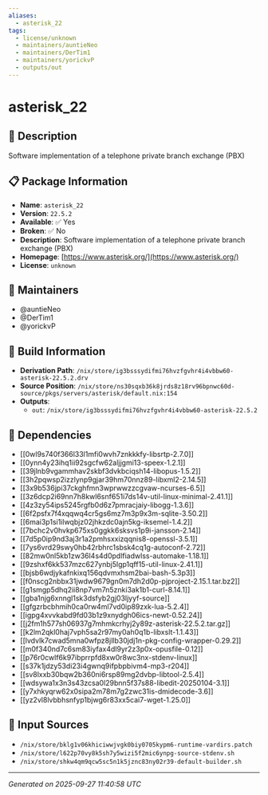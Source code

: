 ```yaml
---
aliases:
  - asterisk_22
tags:
  - license/unknown
  - maintainers/auntieNeo
  - maintainers/DerTim1
  - maintainers/yorickvP
  - outputs/out
---
```


# asterisk_22

## 📝 Description

Software implementation of a telephone private branch exchange (PBX)

## 📋 Package Information

- **Name**: `asterisk_22`
- **Version**: `22.5.2`
- **Available**: ✅ Yes
- **Broken**: ✅ No
- **Description**: Software implementation of a telephone private branch exchange (PBX)
- **Homepage**: [https://www.asterisk.org/](https://www.asterisk.org/)
- **License**: `unknown`
## 👥 Maintainers

- @auntieNeo
- @DerTim1
- @yorickvP


## 🔧 Build Information

- **Derivation Path**: `/nix/store/ig3bsssydifmi76hvzfgvhr4i4vbbw60-asterisk-22.5.2.drv`
- **Source Position**: `/nix/store/ns30sqxb36k8jrds8z18rv96bpnwc60d-source/pkgs/servers/asterisk/default.nix:154`
- **Outputs**:
  - `out`:  `/nix/store/ig3bsssydifmi76hvzfgvhr4i4vbbw60-asterisk-22.5.2`

## 🔗 Dependencies

- [[0wl9s740f366l33l1mfi0wvh7znkkkfy-libsrtp-2.7.0]]
- [[0ynn4y23ihq1ii92sgcfw62aljjgmi13-speex-1.2.1]]
- [[39jlnb9vgammhav2skbf3dvkbciqsh14-libopus-1.5.2]]
- [[3h2pqwsp2izzlynp9gjar39hm70nnz89-libxml2-2.14.5]]
- [[3x9b536jpi37ckghfmn3wprwwzzcgvaw-ncurses-6.5]]
- [[3z6dcp2i69nn7h8kwl6snf651i7ds14v-util-linux-minimal-2.41.1]]
- [[4z3zy54ips5245rgfb0d6z7pmracjaiy-libogg-1.3.6]]
- [[6f2psfx7f4xqqwq4cr5gs6mz7m3p9x3m-sqlite-3.50.2]]
- [[6mai3p1si1ilwqbjz02jhkzdc0ajn5kg-iksemel-1.4.2]]
- [[7bchc2v0hvkp675xs0ggkk6sksvs1p9i-jansson-2.14]]
- [[7d5p0ip9nd3aj3r1a2pmhsxxizqqnis8-openssl-3.5.1]]
- [[7ys6vrd29swy0hb42rbhrc1sbsk4cq1g-autoconf-2.72]]
- [[82mw0nl5kb1zw36l4s4d0pdlfiadwlss-automake-1.18.1]]
- [[9zshxf6kk537mzc627ynbj5lgp1qff15-util-linux-2.41.1]]
- [[bjsb6wdjykafnkixq156qdvmxhsm2bai-bash-5.3p3]]
- [[f0nscg2nbbx31jwdw9679gn0m7dh2d0p-pjproject-2.15.1.tar.bz2]]
- [[g1smgp5dhq2ii8np7vm7n5znki3ak1b1-curl-8.14.1]]
- [[gba1njg6xnngl1sk3dsfyb2gj03ljyyf-source]]
- [[gfgzrbcbhmih0ca0rw4ml7vd0ip89zxk-lua-5.2.4]]
- [[igpg4xvvkabd9fd03b1z9xnydgh06ics-newt-0.52.24]]
- [[j2fm1h577sh06937g7mhmkcrhyj2y89z-asterisk-22.5.2.tar.gz]]
- [[k2lm2qkl0haj7vph5sa2r97my0ah0q1b-libxslt-1.1.43]]
- [[lvdvlk7cwad5mna0wfpz8jllb30jdj1n-pkg-config-wrapper-0.29.2]]
- [[m0f340nd7c6sm83iyfax4dl9yr2z3p0x-opusfile-0.12]]
- [[p76r0cwlf6k97ibprrpfd8xw0r8wc3nx-stdenv-linux]]
- [[s37k1jdzy53di23i4gwnq9ifpbpbivm4-mp3-r204]]
- [[sv8lxxb30bqw2b360ni6rsp89mg2dvbp-libtool-2.5.4]]
- [[wdsywa1x3n3s43zcsa0l29bnn5f37s88-libedit-20250104-3.1]]
- [[y7xhkyqrw62x0sipa2m78m7g2zwc31is-dmidecode-3.6]]
- [[yz2vl8lvbbhsnfyp1bjwg6r83xx5cai7-wget-1.25.0]]

## 📁 Input Sources

- `/nix/store/bklg1v06khiciwwjvgk0biy0705kypm6-runtime-vardirs.patch`
- `/nix/store/l622p70vy8k5sh7y5wizi5f2mic6ynpg-source-stdenv.sh`
- `/nix/store/shkw4qm9qcw5sc5n1k5jznc83ny02r39-default-builder.sh`

---
*Generated on 2025-09-27 11:40:58 UTC*
